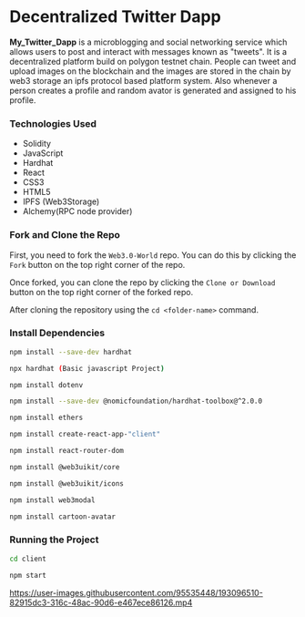 # Decentralized Twitter Dapp

**My_Twitter_Dapp** is a microblogging and social networking service which allows users to post and interact with messages known as "tweets". It is a decentralized platform build on polygon testnet chain. People can tweet and upload images on the blockchain and the images are stored in the chain by web3 storage an ipfs protocol based platform system. Also whenever a person creates a profile and random avator is generated and assigned to his profile.
### Technologies Used
- Solidity
- JavaScript
- Hardhat
- React
- CSS3
- HTML5
- IPFS (Web3Storage)
- Alchemy(RPC node provider)


### Fork and Clone the Repo 
First, you need to fork the `Web3.0-World` repo. You can do this by clicking the `Fork` button on the top right corner of the repo.

Once forked, you can clone the repo by clicking the `Clone or Download` button on the top right corner of the forked repo.

After cloning the repository using the `cd <folder-name>` command.

###  Install Dependencies

```bash
npm install --save-dev hardhat	
```
```bash
npx hardhat (Basic javascript Project)
```
```bash
npm install dotenv
```
```bash
npm install --save-dev @nomicfoundation/hardhat-toolbox@^2.0.0
```
```bash
npm install ethers
```
```bash
npm install create-react-app-"client"
```
```bash
npm install react-router-dom
```
```bash
npm install @web3uikit/core
```
```bash
npm install @web3uikit/icons
```
```bash
npm install web3modal 
```
```bash
npm install cartoon-avatar
```

### Running the Project

```bash
cd client
```
```bash
npm start
```


https://user-images.githubusercontent.com/95535448/193096510-82915dc3-316c-48ac-90d6-e467ece86126.mp4




